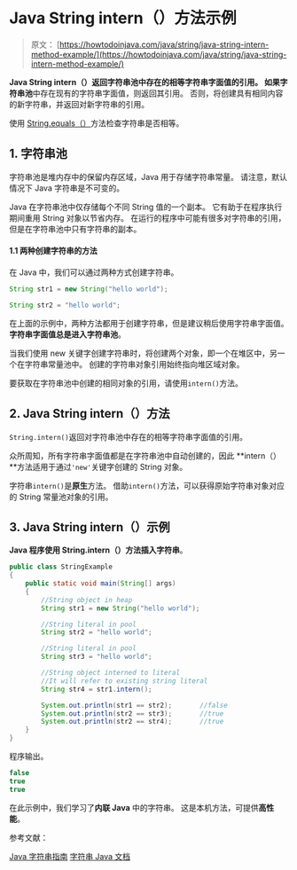 # Java String intern（）方法示例

> 原文： [https://howtodoinjava.com/java/string/java-string-intern-method-example/](https://howtodoinjava.com/java/string/java-string-intern-method-example/)

**Java String intern（）**返回字符串池中存在的相等字符串字面值的引用。 如果**字符串池**中存在现有的字符串字面值，则返回其引用。 否则，将创建具有相同内容的新字符串，并返回对新字符串的引用。

使用 [String.equals（）](https://howtodoinjava.com/java/string/string-equals-method/)方法检查字符串是否相等。

## 1\. 字符串池

字符串池是堆内存中的保留内存区域，Java 用于存储字符串常量。 请注意，默认情况下 Java 字符串是不可变的。

Java 在字符串池中仅存储每个不同 String 值的一个副本。 它有助于在程序执行期间重用 String 对象以节省内存。 在运行的程序中可能有很多对字符串的引用，但是在字符串池中只有字符串的副本。

#### 1.1 两种创建字符串的方法

在 Java 中，我们可以通过两种方式创建字符串。

```java
String str1 = new String("hello world");

String str2 = "hello world";

```

在上面的示例中，两种方法都用于创建字符串，但是建议稍后使用字符串字面值。 **字符串字面值总是进入字符串池**。

当我们使用 new 关键字创建字符串时，将创建两个对象，即一个在堆区中，另一个在字符串常量池中。 创建的字符串对象引用始终指向堆区域对象。

要获取在字符串池中创建的相同对象的引用，请使用`intern()`方法。

## 2\. Java String intern（）方法

`String.intern()`返回对字符串池中存在的相等字符串字面值的引用。

众所周知，所有字符串字面值都是在字符串池中自动创建的，因此 **intern（）**方法适用于通过`'new'`关键字创建的 String 对象。

字符串`intern()`是**原生**方法。 借助`intern()`方法，可以获得原始字符串对象对应的 String 常量池对象的引用。

## 3\. Java String intern（）示例

**Java 程序使用 String.intern（）方法插入字符串**。

```java
public class StringExample 
{
    public static void main(String[] args) 
    {
        //String object in heap
        String str1 = new String("hello world");

        //String literal in pool
        String str2 = "hello world";

        //String literal in pool
        String str3 = "hello world";

        //String object interned to literal
        //It will refer to existing string literal
        String str4 = str1.intern();

        System.out.println(str1 == str2);       //false
        System.out.println(str2 == str3);       //true
        System.out.println(str2 == str4);       //true
    }
}

```

程序输出。

```java
false
true
true

```

在此示例中，我们学习了**内联 Java** 中的字符串。 这是本机方法，可提供**高性能**。

参考文献：

[Java 字符串指南](https://howtodoinjava.com/java-string/)
[字符串 Java 文档](https://docs.oracle.com/javase/9/docs/api/java/lang/String.html)